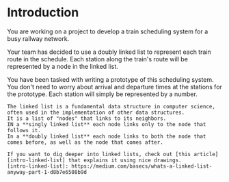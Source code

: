 # Introduction

You are working on a project to develop a train scheduling system for a busy railway network.

Your team has decided to use a doubly linked list to represent each train route in the schedule.
Each station along the train's route will be represented by a node in the linked list.

You have been tasked with writing a prototype of this scheduling system.
You don't need to worry about arrival and departure times at the stations for the prototype.
Each station will simply be represented by a number.

```exercism/note
The linked list is a fundamental data structure in computer science, often used in the implementation of other data structures.
It is a list of "nodes" that links to its neighbors.
IN a **singly linked list** each node links only to the node that follows it.
In a **doubly linked list** each node links to both the node that comes before, as well as the node that comes after.

If you want to dig deeper into linked lists, check out [this article][intro-linked-list] that explains it using nice drawings.
[intro-linked-list]: https://medium.com/basecs/whats-a-linked-list-anyway-part-1-d8b7e6508b9d
```
